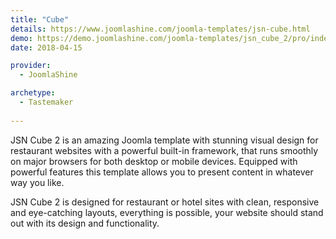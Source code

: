```yaml
---
title: "Cube"
details: https://www.joomlashine.com/joomla-templates/jsn-cube.html
demo: https://demo.joomlashine.com/joomla-templates/jsn_cube_2/pro/index.php
date: 2018-04-15

provider: 
  - JoomlaShine

archetype:
  - Tastemaker
  
---
```


JSN Cube 2 is an amazing Joomla template with stunning visual design for restaurant websites with a powerful built-in framework, that runs smoothly on major browsers for both desktop or mobile devices. Equipped with powerful features this template allows you to present content in whatever way you like.

JSN Cube 2 is designed for restaurant or hotel sites with clean, responsive and eye-catching layouts, everything is possible, your website should stand out with its design and functionality.
